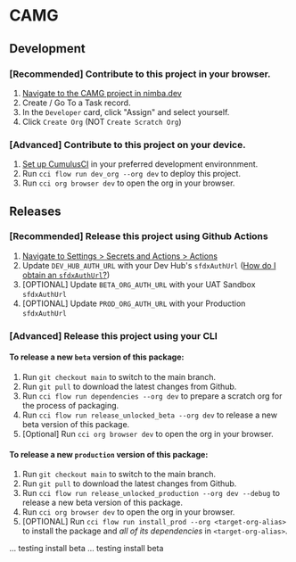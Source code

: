# CAMG

## Development

### [Recommended] Contribute to this project in your browser. 

1. [Navigate to the CAMG project in nimba.dev](https://www.nimba.dev/projects/camg)
2. Create / Go To a Task record.
3. In the `Developer` card, click "Assign" and select yourself.
4. Click `Create Org` (NOT `Create Scratch Org`)

### [Advanced] Contribute to this project on your device. 

1. [Set up CumulusCI](https://cumulusci.readthedocs.io/en/latest/tutorial.html) in your preferred development environnment.
2. Run `cci flow run dev_org --org dev` to deploy this project.
3. Run `cci org browser dev` to open the org in your browser.

## Releases

### [Recommended] Release this project using Github Actions

1. [Navigate to Settings > Secrets and Actions > Actions](https://github.com/Nimba-Solutions/CAMG/settings/secrets/actions)
2. Update `DEV_HUB_AUTH_URL` with your Dev Hub's `sfdxAuthUrl` ([How do I obtain an `sfdxAuthUrl`?](https://github.com/Nimba-Solutions/.github/wiki/Obtain-an-SFDX-Auth-URL))
3. [OPTIONAL] Update `BETA_ORG_AUTH_URL` with your UAT Sandbox `sfdxAuthUrl`
4. [OPTIONAL] Update `PROD_ORG_AUTH_URL` with your Production `sfdxAuthUrl`

### [Advanced] Release this project using your CLI

#### To release a new `beta` version of this package:

1. Run `git checkout main` to switch to the main branch.
2. Run `git pull` to download the latest changes from Github.
3. Run `cci flow run dependencies --org dev` to prepare a scratch org for the process of packaging.
4. Run `cci flow run release_unlocked_beta --org dev` to release a new beta version of this package.
5. [Optional] Run `cci org browser dev` to open the org in your browser.

#### To release a new `production` version of this package:

1. Run `git checkout main` to switch to the main branch.
2. Run `git pull` to download the latest changes from Github.
3. Run `cci flow run release_unlocked_production --org dev --debug` to release a new beta version of this package.
4. Run `cci org browser dev` to open the org in your browser.
5. [OPTIONAL] Run `cci flow run install_prod --org <target-org-alias>` to install the package and _all of its dependencies_ in `<target-org-alias>`.

... testing install beta
... testing install beta
